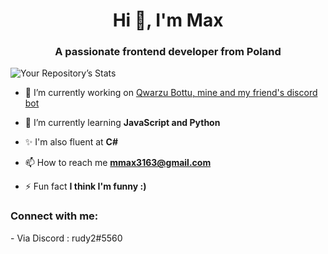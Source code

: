 <h1 align="center">Hi 👋, I'm Max</h1>
<h3 align="center">A passionate frontend developer from Poland</h3>

![Your Repository’s Stats](https://github-readme-stats.vercel.app/api?username=nightshadetvn&show_icons=true)

- 🔭 I’m currently working on [Qwarzu Bottu, mine and my friend's discord bot](https://github.com/DeltaWither/Qwarzu-botto)

- 🌱 I’m currently learning **JavaScript and Python**

- ✨ I'm also fluent at **C#**

- 📫 How to reach me **mmax3163@gmail.com**

- ⚡ Fun fact **I think I'm funny :)**

<h3 align="left">Connect with me:</h3>
<p align="left">
- Via Discord : rudy2#5560
</p>
